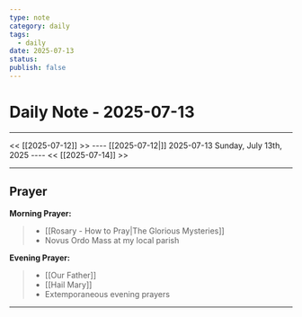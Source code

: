 ```yaml
---
type: note
category: daily
tags:
  - daily
date: 2025-07-13
status: 
publish: false
---
```

# Daily Note - 2025-07-13
---
<< [[2025-07-12]] >>   ---- [[2025-07-12|]] 2025-07-13 Sunday, July 13th, 2025 ----     <<  [[2025-07-14]] >>

----
## Prayer
**Morning Prayer:**
> - [[Rosary - How to Pray|The Glorious Mysteries]]
> - Novus Ordo Mass at my local parish

**Evening Prayer:**
> - [[Our Father]]
> - [[Hail Mary]]
> - Extemporaneous evening prayers

---
